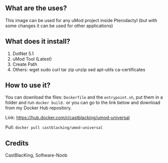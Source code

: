## What are the uses?
This image can be used for any uMod project inside Pterodactyl (but with some changes it can be used for other applications)

## What does it install?
1. DotNet 5.1
2. uMod Tool (Latest)
3. Create Path
4. Others: wget sudo curl tar zip unzip sed apt-utils ca-certificates

## How to use it?
You can download the files: ``Dockerfile`` and the ``entrypoint.sh``, put them in a folder and run ``docker build.`` or you can go to the link below and download from my Docker Hub repository.

Link: https://hub.docker.com/r/castblacking/umod-universal

Pull: ``docker pull castblacking/umod-universal``

## Credits
CastBlacKing, Software-Noob